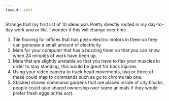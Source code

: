 ```yaml
---
layout: post
---
```


Strange that my first list of 10 ideas was Pretty directly rooted in my day-to-day work and or life. I wonder if this will change over time.

1. Tile flooring for offices that has piezo electric motors in them so they can generate a small amount of electricity
2. Mats for your computer that has a buzzing timer so that you can know when 24 minutes of work have been up.
3. Mats that are slightly unstable so that you have to flex your muscles in order to stay standing, this would be great for back injuries.
4. Using your video camera to track head movements, two or three of these could map to commands such as go to chrome tab one.
5. Stacked shared communal gardens that are placed inside of city blocks, people could take shared ownership over some animals if they would prefer fresh eggs or the sort.